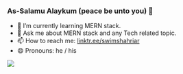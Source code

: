 ### As-Salamu Alaykum (peace be unto you) 👋

- 🌱 I’m currently learning MERN stack.
- 💬 Ask me about MERN stack and any Tech related topic.
- 📫 How to reach me: [linktr.ee/swimshahriar](https://linktr.ee/swimshahriar)
- 😄 Pronouns: he / his

<img src="https://github-readme-stats.vercel.app/api?username=swimshahriar&&show_icons=true&title_color=ffffff&icon_color=bb2acf&text_color=daf7dc&bg_color=151515" />

<!-- 
- 🔭 I’m currently working on MERN stack.
- 👯 I’m looking to collaborate on ...
- 🤔 I’m looking for help with ...
- ⚡ Fun fact: ...
-->
